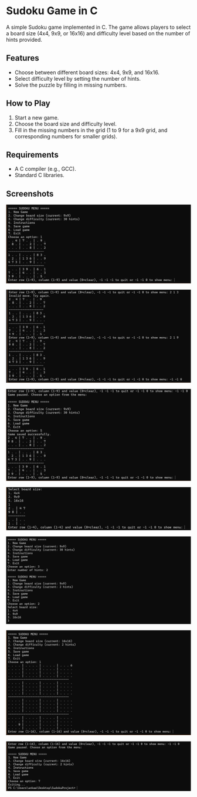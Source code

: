 # Sudoku Game in C

A simple Sudoku game implemented in C. The game allows players to select a board size (4x4, 9x9, or 16x16) and difficulty level based on the number of hints provided.

## Features
- Choose between different board sizes: 4x4, 9x9, and 16x16.
- Select difficulty level by setting the number of hints.
- Solve the puzzle by filling in missing numbers.

## How to Play
1. Start a new game.
2. Choose the board size and difficulty level.
3. Fill in the missing numbers in the grid (1 to 9 for a 9x9 grid, and corresponding numbers for smaller grids).

## Requirements
- A C compiler (e.g., GCC).
- Standard C libraries.

## Screenshots

![Screenshot](https://github.com/ankka812/SudokuProject/blob/main/images/Zrzut%20ekranu%202025-04-30%20230007.png)

![Screenshot](https://github.com/ankka812/SudokuProject/blob/main/images/Zrzut%20ekranu%202025-04-30%20230131.png)

![Screenshot](https://github.com/ankka812/SudokuProject/blob/main/images/Zrzut%20ekranu%202025-04-30%20230153.png)

![Screenshot](https://github.com/ankka812/SudokuProject/blob/main/images/Zrzut%20ekranu%202025-04-30%20230242.png)

![Screenshot](https://github.com/ankka812/SudokuProject/blob/main/images/Zrzut%20ekranu%202025-04-30%20230420.png)

![Screenshot](https://github.com/ankka812/SudokuProject/blob/main/images/Zrzut%20ekranu%202025-04-30%20230431.png)

![Screenshot](https://github.com/ankka812/SudokuProject/blob/main/images/Zrzut%20ekranu%202025-04-30%20230556.png)

